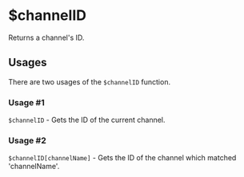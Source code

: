 # $channelID
Returns a channel's ID.

## Usages
There are two usages of the `$channelID` function.

### Usage #1
`$channelID` - Gets the ID of the current channel.

### Usage #2
`$channelID[channelName]` - Gets the ID of the channel which matched 'channelName'.

